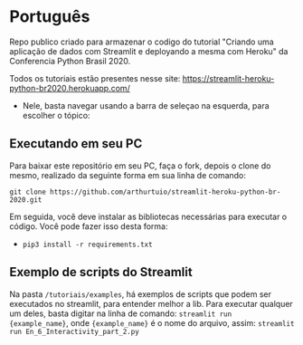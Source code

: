 # Português
Repo publico criado para armazenar o codigo do tutorial "Criando uma aplicação de dados com Streamlit e deployando a mesma com Heroku" da Conferencia Python Brasil 2020.

Todos os tutoriais estão presentes nesse site: https://streamlit-heroku-python-br2020.herokuapp.com/
- Nele, basta navegar usando a barra de seleçao na esquerda, para escolher o tópico:

## Executando em seu PC
Para baixar este repositório em seu PC, faça o fork, depois o clone do mesmo, realizado da seguinte forma em sua linha de comando:

`git clone https://github.com/arthurtuio/streamlit-heroku-python-br-2020.git`

Em seguida, você deve instalar as bibliotecas necessárias para executar o código. Você pode fazer isso desta forma:
- `pip3 install -r requirements.txt`

## Exemplo de scripts do Streamlit
Na pasta `/tutoriais/examples`, há exemplos de scripts que podem ser executados no streamlit, para entender melhor a lib.
Para executar qualquer um deles, basta digitar na linha de comando: `streamlit run {example_name}`, onde `{example_name}` é o nome do arquivo, assim:
`streamlit run En_6_Interactivity_part_2.py`
